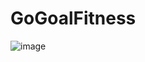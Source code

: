 # GoGoalFitness
![image](https://user-images.githubusercontent.com/66995676/206904486-ad8544f3-e74f-4c95-97dd-cf705fbfe2df.png)
